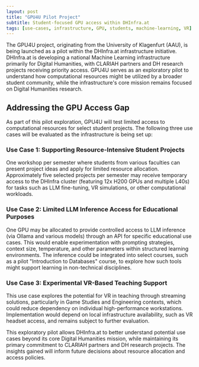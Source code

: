 ```yaml
---
layout: post
title: "GPU4U Pilot Project"
subtitle: Student-focused GPU access within DHInfra.at
tags: [use-cases, infrastructure, GPU, students, machine-learning, VR]
---
```


The GPU4U project, originating from the University of Klagenfurt (AAU), is being launched as a pilot within the DHInfra.at infrastructure initiative. DHInfra.at is developing a national Machine Learning infrastructure primarily for Digital Humanities, with CLARIAH partners and DH research projects receiving priority access. GPU4U serves as an exploratory pilot to understand how computational resources might be utilized by a broader student community, while the infrastructure's core mission remains focused on Digital Humanities research.

## Addressing the GPU Access Gap

As part of this pilot exploration, GPU4U will test limited access to computational resources for select student projects. The following three use cases will be evaluated as the infrastructure is being set up:

### Use Case 1: Supporting Resource-Intensive Student Projects

One workshop per semester where students from various faculties can present project ideas and apply for limited resource allocation. Approximately five selected projects per semester may receive temporary access to the DHInfra cluster (featuring 12x H200 GPUs and multiple L40s) for tasks such as LLM fine-tuning, VR simulations, or other computational workloads.

### Use Case 2: Limited LLM Inference Access for Educational Purposes

One GPU may be allocated to provide controlled access to LLM inference (via Ollama and various models) through an API for specific educational use cases. This would enable experimentation with prompting strategies, context size, temperature, and other parameters within structured learning environments. The inference could be integrated into select courses, such as a pilot "Introduction to Databases" course, to explore how such tools might support learning in non-technical disciplines.

### Use Case 3: Experimental VR-Based Teaching Support

This use case explores the potential for VR in teaching through streaming solutions, particularly in Game Studies and Engineering contexts, which could reduce dependency on individual high-performance workstations. Implementation would depend on local infrastructure availability, such as VR headset access, and remains subject to further evaluation.

This exploratory pilot allows DHInfra.at to better understand potential use cases beyond its core Digital Humanities mission, while maintaining its primary commitment to CLARIAH partners and DH research projects. The insights gained will inform future decisions about resource allocation and access policies.
